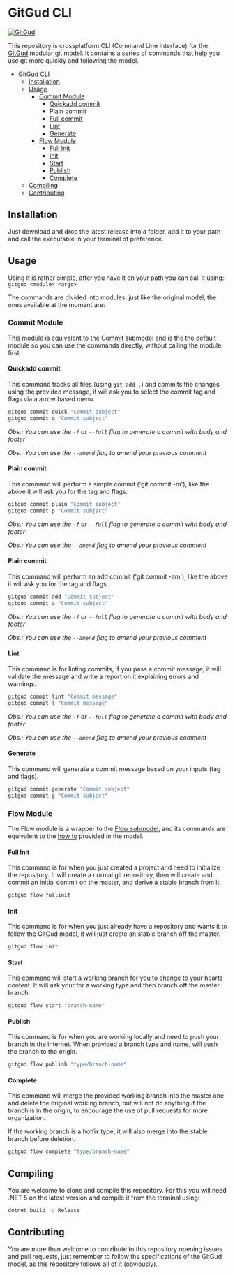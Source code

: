 # GitGud CLI

[![GitGud](https://img.shields.io/badge/GitGud-v1.0-red?style=flat-square)](https://github.com/HRKings/GitGud/tree/stable)

This repository is crossplatform CLI (Command Line Interface) for the [GitGud](https://github.com/HRKings/GitGud/tree/stable) modular git model. It contains a series of commands that help you use git more quickly and following the model.

- [GitGud CLI](#gitgud-cli)
	- [Installation](#installation)
	- [Usage](#usage)
		- [Commit Module](#commit-module)
			- [Quickadd commit](#quickadd-commit)
			- [Plain commit](#plain-commit)
			- [Full commit](#full-commit)
			- [Lint](#lint)
			- [Generate](#generate)
		- [Flow Module](#flow-module)
			- [Full Init](#full-init)
			- [Init](#init)
			- [Start](#start)
			- [Publish](#publish)
			- [Complete](#complete)
	- [Compiling](#compiling)
	- [Contributing](#contributing)

## Installation

Just download and drop the latest release into a folder, add it to your path and call the executable in your terminal of preference.

## Usage

Using it is rather simple, after you have it on your path you can call it using: `gitgud <module> <args>`

The commands are divided into modules, just like the original model, the ones available at the moment are:

### Commit Module

This module is equivalent to the [Commit submodel](https://github.com/HRKings/GitGud/blob/stable/Git/Commit.md) and is the the default module so you can use the commands directly, without calling the module first.

#### Quickadd commit

This command tracks all files (using `git add .`) and commits the changes using the provided message, it will ask you to select the commit tag and flags via a arrow based menu.

```Bash
gitgud commit quick "Commit subject"
gitgud commit q "Commit subject"
```

_Obs.: You can use the `-f` or `--full` flag to generate a commit with body and footer_

_Obs.: You can use the `--amend` flag to amend your previous comment_

#### Plain commit

This command will perform a simple commit ('git commit -m'), like the above it will ask you for the tag and flags.

```Bash
gitgud commit plain "Commit subject"
gitgud commit p "Commit subject"
```

_Obs.: You can use the `-f` or `--full` flag to generate a commit with body and footer_

_Obs.: You can use the `--amend` flag to amend your previous comment_

#### Plain commit

This command will perform an add commit ('git commit -am'), like the above it will ask you for the tag and flags.

```Bash
gitgud commit add "Commit subject"
gitgud commit a "Commit subject"
```

_Obs.: You can use the `-f` or `--full` flag to generate a commit with body and footer_

_Obs.: You can use the `--amend` flag to amend your previous comment_

#### Lint

This command is for linting commits, if you pass a commit message, it will validate the message and write a report on it explaining errors and warnings.

```Bash
gitgud commit lint "Commit message"
gitgud commit l "Commit message"
```

_Obs.: You can use the `-f` or `--full` flag to generate a commit with body and footer_

_Obs.: You can use the `--amend` flag to amend your previous comment_

#### Generate

This command will generate a commit message based on your inputs (tag and flags).

```Bash
gitgud commit generate "Commit subject"
gitgud commit g "Commit subject"
```

### Flow Module

The Flow module is a wrapper to the [Flow submodel](https://github.com/HRKings/GitGud/blob/master/Flow/GitGud_Flow.md), and its commands are equivalent to the [how to](https://github.com/HRKings/GitGud/blob/master/Flow/GitGud_Flow_HowTo.md) provided in the model.

#### Full Init

This command is for when you just created a project and need to initialize the repository. It will create a normal git repository, then will create and commit an initial commit on the master, and derive a stable branch from it.

```Bash
gitgud flow fullinit
```

#### Init

This command is for when you just already have a repository and wants it to follow the GitGud model, it will just create an stable branch off the master.

```Bash
gitgud flow init
```

#### Start

This command will start a working branch for you to change to your hearts content. It will ask your for a working type and then branch off the master branch.

```Bash
gitgud flow start "branch-name"
```

#### Publish

This command is for when you are working locally and need to push your branch in the internet. When provided a branch type and name, will push the branch to the origin.

```Bash
gitgud flow publish "type/branch-name"
```

#### Complete

This command will merge the provided working branch into the master one and delete the original working branch, but will not do anything if the branch is in the origin, to encourage the use of pull requests for more organization. 

If the working branch is a hotfix type, it will also merge into the stable branch before deletion.

```Bash
gitgud flow complete "type/branch-name"
```

## Compiling

You are welcome to clone and compile this repository. For this you will need .NET 5 on the latest version and compile it from the terminal using:

```Bash
dotnet build -c Release
```

## Contributing

You are more than welcome to contribute to this repository opening issues and pull requests, just remember to follow the specifications of the GitGud model, as this repository follows all of it (obviously).